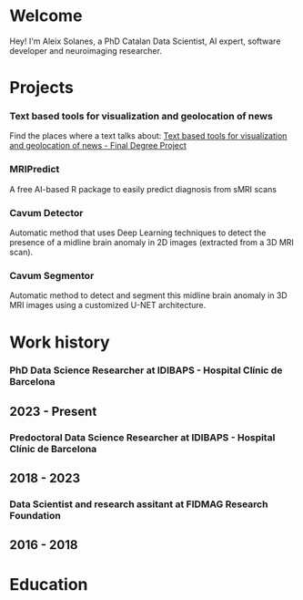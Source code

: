 # Welcome
Hey! I'm Aleix Solanes, a PhD Catalan Data Scientist, AI expert, software developer and neuroimaging researcher.

# Projects
### Text based tools for visualization and geolocation of news
Find the places where a text talks about:
[Text based tools for visualization and geolocation of news - Final Degree Project](TFG)

### MRIPredict
A free AI-based R package to easily predict diagnosis from sMRI scans

### Cavum Detector
Automatic method that uses Deep Learning techniques to detect the presence of a midline brain anomaly in 2D images (extracted from a 3D MRI scan).

### Cavum Segmentor
Automatic method to detect and segment this midline brain anomaly in 3D MRI images using a customized U-NET architecture.

# Work history
### PhD Data Science Researcher at IDIBAPS - Hospital Clínic de Barcelona
## 2023 - Present
### Predoctoral Data Science Researcher at IDIBAPS - Hospital Clínic de Barcelona
## 2018 - 2023
### Data Scientist and research assitant at FIDMAG Research Foundation
## 2016 - 2018

# Education



